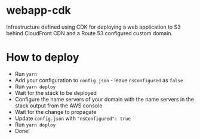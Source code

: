 # webapp-cdk

Infrastructure defined using CDK for deploying a web application to S3 behind CloudFront CDN and a Route 53 configured custom domain.

# How to deploy

- Run `yarn`
- Add your configuration to `config.json` - leave `nsConfigured` as `false`
- Run `yarn deploy`
- Wait for the stack to be deployed
- Configure the name servers of your domain with the name servers in the stack output from the AWS console
- Wait for the change to propagate
- Update `config.json` with `"nsConfigured": true`
- Run `yarn deploy`
- Done!
